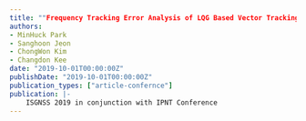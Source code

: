 ```yaml
---
title: ""Frequency Tracking Error Analysis of LQG Based Vector Tracking Loop Compared to Conventional EKF Based Vector Tracking Loop""
authors:
- MinHuck Park
- Sanghoon Jeon
- ChongWon Kim
- Changdon Kee
date: "2019-10-01T00:00:00Z"
publishDate: "2019-10-01T00:00:00Z"
publication_types: ["article-confernce"]
publication: |-
    ISGNSS 2019 in conjunction with IPNT Conference
---
```

